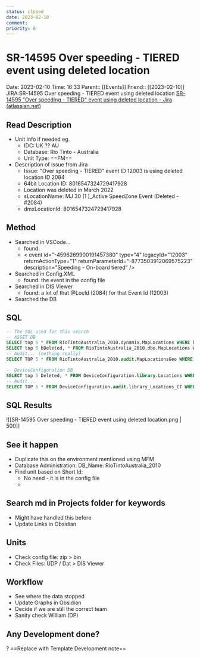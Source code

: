 ```yaml
---
status: closed
date: 2023-02-10
comment: 
priority: 8
---
```


# SR-14595 Over speeding - TIERED event using deleted location

Date: 2023-02-10 Time: 16:33
Parent:: [[Events]]
Friend:: [[2023-02-10]]
JIRA:SR-14595 Over speeding - TIERED event using deleted location
[SR-14595 "Over speeding - TIERED" event using deleted location - Jira (atlassian.net)](https://csojiramixtelematics.atlassian.net/browse/SR-14595)

## Read Description

- Unit Info if needed eg.
	- IDC: UK ?? AU
	- Database: Rio Tinto - Australia
	- Unit Type: ==FM==
- Description of issue from Jira
	- Issue: "Over speeding - TIERED" event ID 12003 is using deleted location ID 2084
	- 64bit Location ID: 8016547324729417928
	- Location was deleted in March 2022
	- sLocationName: MJ 30 (1 )_Active SpeedZone Event (Deleted - #2084)
	- dmxLocationId: 8016547324729417928

## Method

- Searched in VSCode... 
	- found: 
	- < event id="-4596269900191457380" type="4" legacyId="12003" returnActionType="1" returnParameterId="-8773503912069575223" description="Speeding - On-board tiered" />
- Searched in Config.XML
	- found:  the event in the config file
- Searched in DIS Viewer
	- found:  a lot of that @LocId (2084) for that Event Id (12003)
- Searched the DB

## SQL
```sql
-- The SQL used for this search
-- ASSET DB
SELECT top 5 * FROM RioTintoAustralia_2010.dynamix.MapLocations WHERE DmxLocationId = 8016547324729417928
SELECT top 5 bDeleted, * FROM RioTintoAustralia_2010.dbo.MapLocations WHERE  liLocationID = 2084
-- Audit... (nothing really)
SELECT TOP 5 * FROM RioTintoAustralia_2010.audit.MapLocationsGeo WHERE  liLocationID = 2084

-- DeviceConfiguration DB
SELECT top 5 Deleted, * FROM DeviceConfiguration.library.Locations WHERE DmxLocationId = 8016547324729417928
-- Audit...
SELECT TOP 5 * FROM DeviceConfiguration.audit.library_Locations_CT WHERE DmxLocationId = 8016547324729417928
```
## SQL Results
![[SR-14595 Over speeding - TIERED event using deleted location.png | 500]]
## See it happen

- Duplicate this on the environment mentioned using MFM
- Database Administration: DB_Name: RioTintoAustralia_2010
- Find unit based on Short Id: 
	- No need - it is in the config file
	- 

## Search md in Projects folder for keywords

- Might have handled this before
- Update Links in Obsidian

## Units

- Check config file: zip > bin
- Check Files: UDP / Dat > DIS Viewer

## Workflow

- See where the data stopped
- Update Graphs in Obsidian
- Decide if we are still the correct team
- Sanity check William (DP)

## Any Development done?

? ==Replace with Template Development note==

